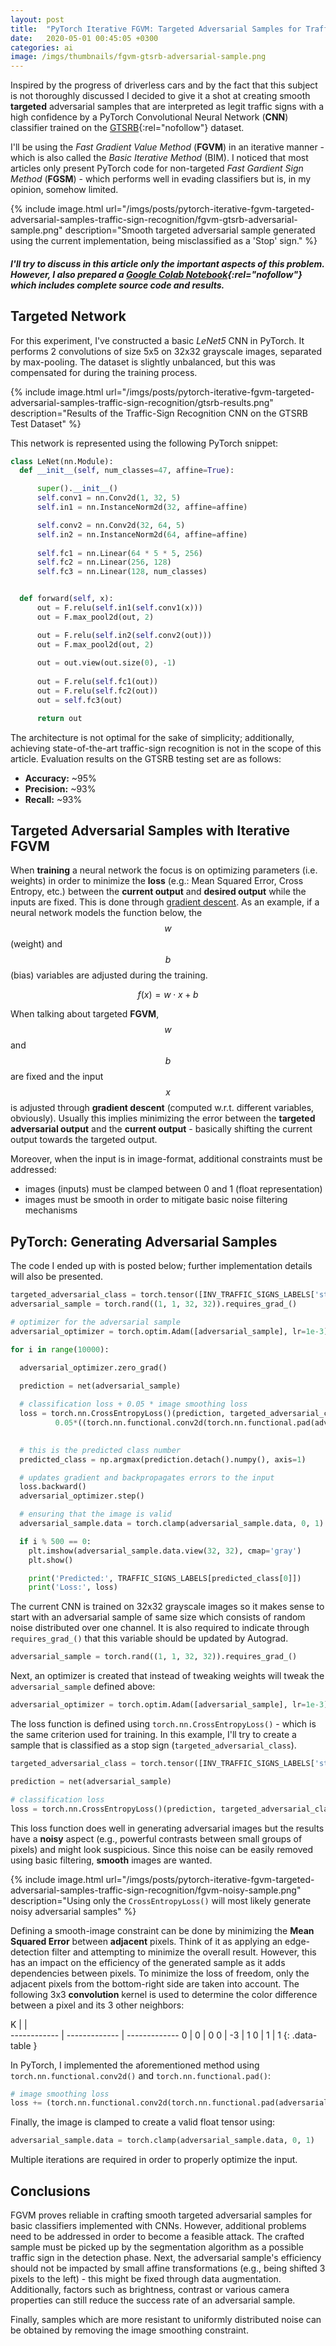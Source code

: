 ```yaml
---
layout: post
title:  "PyTorch Iterative FGVM: Targeted Adversarial Samples for Traffic-Sign Recognition"
date:   2020-05-01 00:45:05 +0300
categories: ai
image: /imgs/thumbnails/fgvm-gtsrb-adversarial-sample.png
---
```


Inspired by the progress of driverless cars and by the fact that this subject is not thoroughly discussed I decided to give it a shot at creating smooth **targeted** adversarial samples that are interpreted as legit traffic signs with a high confidence by a PyTorch Convolutional Neural Network (**CNN**) classifier trained on the [GTSRB](http://benchmark.ini.rub.de/?section=gtsrb&subsection=dataset){:rel="nofollow"} dataset. 

I'll be using the *Fast Gradient Value Method* (**FGVM**) in an iterative manner - which is also called the *Basic Iterative Method* (BIM). I noticed that most articles only present PyTorch code for non-targeted *Fast Gardient Sign Method* (**FGSM**) - which performs well in evading classifiers but is, in my opinion, somehow limited.

{% include image.html url="/imgs/posts/pytorch-iterative-fgvm-targeted-adversarial-samples-traffic-sign-recognition/fgvm-gtsrb-adversarial-sample.png" description="Smooth targeted adversarial sample generated using the current implementation, being misclassified as a 'Stop' sign." %}



##### I'll try to discuss in this article only the important aspects of this problem. However, I also prepared a [Google Colab Notebook](https://colab.research.google.com/drive/1CndPD5ZsW022qO1xgEAWbmcXJwkJKBAX){:rel="nofollow"} which includes complete source code and results.

## Targeted Network

For this experiment, I've constructed a basic *LeNet5* CNN in PyTorch. It performs 2 convolutions of size 5x5 on 32x32 grayscale images, separated by max-pooling. The dataset is slightly unbalanced, but this was compensated for during the training process.



{% include image.html url="/imgs/posts/pytorch-iterative-fgvm-targeted-adversarial-samples-traffic-sign-recognition/gtsrb-results.png" description="Results of the Traffic-Sign Recognition CNN on the GTSRB Test Dataset" %}


This network is represented using the following PyTorch snippet:

```python
class LeNet(nn.Module):
  def __init__(self, num_classes=47, affine=True):

      super().__init__()
      self.conv1 = nn.Conv2d(1, 32, 5)
      self.in1 = nn.InstanceNorm2d(32, affine=affine)

      self.conv2 = nn.Conv2d(32, 64, 5)
      self.in2 = nn.InstanceNorm2d(64, affine=affine)
      
      self.fc1 = nn.Linear(64 * 5 * 5, 256)
      self.fc2 = nn.Linear(256, 128)
      self.fc3 = nn.Linear(128, num_classes)


  def forward(self, x):
      out = F.relu(self.in1(self.conv1(x)))
      out = F.max_pool2d(out, 2)

      out = F.relu(self.in2(self.conv2(out)))
      out = F.max_pool2d(out, 2)
      
      out = out.view(out.size(0), -1)
      
      out = F.relu(self.fc1(out))
      out = F.relu(self.fc2(out))
      out = self.fc3(out)

      return out
```

The architecture is not optimal for the sake of simplicity; additionally, achieving state-of-the-art traffic-sign recognition is not in the scope of this article. Evaluation results on the GTSRB testing set are as follows:
* **Accuracy:** ~95%
* **Precision:** ~93%
* **Recall:** ~93%


## Targeted Adversarial Samples with Iterative FGVM

When **training** a neural network the focus is on optimizing parameters (i.e. weights) in order to minimize the **loss** (e.g.: Mean Squared Error, Cross Entropy, etc.) between the **current output** and **desired output** while the inputs are fixed. This is done through [gradient descent](https://codingvision.net/numerical-methods/gradient-descent-simply-explained-with-example). As an example, if a neural network models the function below, the $$w$$ (weight) and $$b$$ (bias) variables are adjusted during the training.

$$ f(x) = w \cdot x + b$$


When talking about targeted **FGVM**, $$w$$ and $$b$$ are fixed and the input $$x$$ is adjusted through **gradient descent** (computed w.r.t. different variables, obviously). Usually this implies minimizing the error between the **targeted adversarial output** and the **current output** - basically shifting the current output towards the targeted output.

Moreover, when the input is in image-format, additional constraints must be addressed:
* images (inputs) must be clamped between 0 and 1 (float representation)
* images must be smooth in order to mitigate basic noise filtering mechanisms


## PyTorch: Generating Adversarial Samples

The code I ended up with is posted below; further implementation details will also be presented.

```python
targeted_adversarial_class = torch.tensor([INV_TRAFFIC_SIGNS_LABELS['stop']])
adversarial_sample = torch.rand((1, 1, 32, 32)).requires_grad_() 

# optimizer for the adversarial sample
adversarial_optimizer = torch.optim.Adam([adversarial_sample], lr=1e-3)

for i in range(10000):

  adversarial_optimizer.zero_grad()

  prediction = net(adversarial_sample)
  
  # classification loss + 0.05 * image smoothing loss
  loss = torch.nn.CrossEntropyLoss()(prediction, targeted_adversarial_class) + \
          0.05*((torch.nn.functional.conv2d(torch.nn.functional.pad(adversarial_sample, (1,1,1,1), 'reflect'), torch.FloatTensor([[[0, 0, 0], [0, -3, 1], [0, 1, 1]]]).view(1,1,3,3))**2).sum())
  

  # this is the predicted class number
  predicted_class = np.argmax(prediction.detach().numpy(), axis=1)

  # updates gradient and backpropagates errors to the input
  loss.backward()
  adversarial_optimizer.step()

  # ensuring that the image is valid
  adversarial_sample.data = torch.clamp(adversarial_sample.data, 0, 1)

  if i % 500 == 0:
    plt.imshow(adversarial_sample.data.view(32, 32), cmap='gray')
    plt.show()

    print('Predicted:', TRAFFIC_SIGNS_LABELS[predicted_class[0]])
    print('Loss:', loss)
```


The current CNN is trained on 32x32 grayscale images so it makes sense to start with an adversarial sample of same size which consists of random noise distributed over one channel. It is also required to indicate through `requires_grad_()` that this variable should be updated by Autograd.

```python
adversarial_sample = torch.rand((1, 1, 32, 32)).requires_grad_() 
```

Next, an optimizer is created that instead of tweaking weights will tweak the `adversarial_sample` defined above:
```python
adversarial_optimizer = torch.optim.Adam([adversarial_sample], lr=1e-3)
```

The loss function is defined using `torch.nn.CrossEntropyLoss()` - which is the same criterion used for training. In this example, I'll try to create a sample that is classified as a stop sign (`targeted_adversarial_class`). 

```python
targeted_adversarial_class = torch.tensor([INV_TRAFFIC_SIGNS_LABELS['stop']])

prediction = net(adversarial_sample)

# classification loss
loss = torch.nn.CrossEntropyLoss()(prediction, targeted_adversarial_class)
```

This loss function does well in generating adversarial images but the results have a **noisy** aspect (e.g., powerful contrasts between small groups of pixels) and might look suspicious. Since this noise can be easily removed using basic filtering, **smooth** images are wanted. 

{% include image.html url="/imgs/posts/pytorch-iterative-fgvm-targeted-adversarial-samples-traffic-sign-recognition/fgvm-noisy-sample.png" description="Using only the `CrossEntropyLoss()` will most likely generate noisy adversarial samples" %}


Defining a smooth-image constraint can be done by minimizing the **Mean Squared Error** between **adjacent** pixels. Think of it as applying an edge-detection filter and attempting to minimize the overall result. However, this has an impact on the efficiency of the generated sample as it adds dependencies between pixels. To minimize the loss of freedom, only the adjacent pixels from the bottom-right side are taken into account.
The following 3x3 **convolution** kernel is used to determine the color difference between a pixel and its 3 other neighbors:

K | |   
------------ | ------------- | -------------
0 | 0 | 0
0 | -3 | 1
0 | 1 | 1
{: .data-table }


In PyTorch, I implemented the aforementioned method using `torch.nn.functional.conv2d()` and `torch.nn.functional.pad()`:
```python
# image smoothing loss
loss += (torch.nn.functional.conv2d(torch.nn.functional.pad(adversarial_sample, (1,1,1,1), 'reflect'), torch.FloatTensor([[[0, 0, 0], [0, -3, 1], [0, 1, 1]]]).view(1, 1, 3, 3))**2).sum()
```

Finally, the image is clamped to create a valid float tensor using:
```python
adversarial_sample.data = torch.clamp(adversarial_sample.data, 0, 1)
```

Multiple iterations are required in order to properly optimize the input.


## Conclusions

FGVM proves reliable in crafting smooth targeted adversarial samples for basic classifiers implemented with CNNs. However, additional problems need to be addressed in order to become a feasible attack. The crafted sample must be picked up by the segmentation algorithm as a possible traffic sign in the detection phase. Next, the adversarial sample's efficiency should not be impacted by small affine transformations (e.g., being shifted 3 pixels to the left) - this might be fixed through data augmentation. Additionally, factors such as brightness, contrast or various camera properties can still reduce the success rate of an adversarial sample.

Finally, samples which are more resistant to uniformly distributed noise can be obtained by removing the image smoothing constraint.
